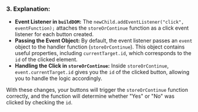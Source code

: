 ### 3. Explanation:

- **Event Listener in `buildDOM`:** The `newChild.addEventListener("click", eventFunction);` attaches the `storeOrContinue` function as a click event listener for each button created.
- **Passing the Event Object:** By default, the event listener passes an `event` object to the handler function (`storeOrContinue`). This object contains useful properties, including `currentTarget.id`, which corresponds to the `id` of the clicked element.
- **Handling the Click in `storeOrContinue`:** Inside `storeOrContinue`, `event.currentTarget.id` gives you the `id` of the clicked button, allowing you to handle the logic accordingly.

With these changes, your buttons will trigger the `storeOrContinue` function correctly, and the function will determine whether "Yes" or "No" was clicked by checking the `id`.